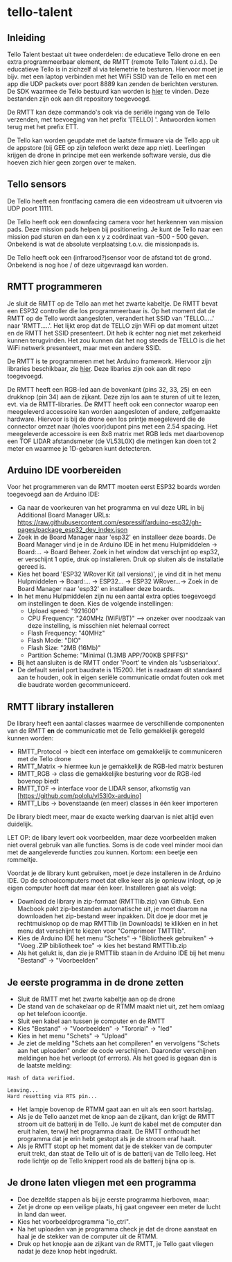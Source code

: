 # tello-talent

## Inleiding
Tello Talent bestaat uit twee onderdelen: de educatieve Tello drone en een extra programmeerbaar element, de RMTT (remote Tello Talent o.i.d.). De educatieve Tello is in zichzelf al via telemetrie te besturen. Hiervoor moet je bijv. met een laptop verbinden met het WiFi SSID van de Tello en met een app die UDP packets over poort 8889 kan zenden de berichten versturen. De SDK waarmee de Tello bestuurd kan worden is [hier](https://dl.djicdn.com/downloads/RoboMaster+TT/Tello_SDK_3.0_User_Guide_en.pdf) te vinden. Deze bestanden zijn ook aan dit repository toegevoegd.

De RMTT kan deze commando's ook via de seriële ingang van de Tello verzenden, met toevoeging van het prefix '[TELLO] '. Antwoorden komen terug met het prefix ETT.

De Tello kan worden geupdate met de laatste firmware via de Tello app uit de appstore (bij GEE op zijn telefoon werkt deze app niet). Leerlingen krijgen de drone in principe met een werkende software versie, dus die hoeven zich hier geen zorgen over te maken.

## Tello sensors
De Tello heeft een frontfacing camera die een videostream uit uitvoeren via UDP poort 11111.

De Tello heeft ook een downfacing camera voor het herkennen van mission pads. Deze mission pads helpen bij positionering. Je kunt de Tello naar een mission pad sturen en dan een x y z coördinaat van -500 - 500 geven. Onbekend is wat de absolute verplaatsing t.o.v. die missionpads is.

De Tello heeft ook een (infrarood?)sensor voor de afstand tot de grond. Onbekend is nog hoe / of deze uitgevraagd kan worden.

## RMTT programmeren
Je sluit de RMTT op de Tello aan met het zwarte kabeltje. De RMTT bevat een ESP32 controller die los programmeerbaar is. Op het moment dat de RMTT op de Tello wordt aangesloten, verandert het SSID van 'TELLO.....' naar 'RMTT.....'. Het lijkt erop dat de TELLO zijn WiFi op dat moment uitzet en de RMTT het SSID presenteert. Dit heb ik echter nog niet met zekerheid kunnen terugvinden. Het zou kunnen dat het nog steeds de TELLO is die het WiFi netwerk presenteert, maar met een andere SSID.

De RMTT is te programmeren met het Arduino framework. Hiervoor zijn libraries beschikbaar, zie [hier](https://github.com/RoboMaster/RMTT_Libs). Deze libaries zijn ook aan dit repo toegevoegd. 

De RMTT heeft een RGB-led aan de bovenkant (pins 32, 33, 25) en een drukknop (pin 34) aan de zijkant. Deze zijn los aan te sturen of uit te lezen, evt. via de RMTT-libraries. De RMTT heeft ook een connector waarop een meegeleverd accessoire kan worden aangesloten of andere, zelfgemaakte hardware. Hiervoor is bij de drone een los printje meegeleverd die de connector omzet naar (holes voor)dupont pins met een 2.54 spacing. Het meegeleverde accessoire is een 8x8 matrix met RGB leds met daarbovenop een TOF LIDAR afstandsmeter (de VL53L0X) die metingen kan doen tot 2 meter en waarmee je 1D-gebaren kunt detecteren.

## Arduino IDE voorbereiden
Voor het programmeren van de RMTT moeten eerst ESP32 boards worden toegevoegd aan de Arduino IDE:
- Ga naar de voorkeuren van het programma en vul deze URL in bij Additional Board Manager URLs: https://raw.githubusercontent.com/espressif/arduino-esp32/gh-pages/package_esp32_dev_index.json
- Zoek in de Board Manager naar 'esp32' en installeer deze boards. De Board Manager vind je in de Arduino IDE in het menu Hulpmiddelen -> Board:... -> Board Beheer. Zoek in het window dat verschijnt op esp32, er verschijnt 1 optie, druk op installeren. Druk op sluiten als de installatie gereed is.
- Kies het board 'ESP32 WRover Kit (all versions)', je vind dit in het menu Hulpmiddelen -> Board:... -> ESP32... -> ESP32 WRover...-> Zoek in de Board Manager naar 'esp32' en installeer deze boards.
- In het menu Hulpmiddelen zijn nu een aantal extra opties toegevoegd om instellingen te doen. Kies de volgende instellingen:
  - Upload speed: "921600"
  - CPU Frequency: "240MHz (WiFi/BT)" --> onzeker over noodzaak van deze instelling, is misschien niet helemaal correct
  - Flash Frequency: "40MHz"
  - Flash Mode: "DIO"
  - Flash Size: "2MB (16Mb)"
  - Partition Scheme: "Minimal (1.3MB APP/700KB SPIFFS)"
- Bij het aansluiten is de RMTT onder 'Poort' te vinden als 'usbserialxxx'.
- De default serial port baudrate is 115200. Het is raadzaam dit standaard aan te houden, ook in eigen seriële communicatie omdat fouten ook met die baudrate worden gecommuniceerd.

## RMTT library installeren
De library heeft een aantal classes waarmee de verschillende componenten van de RMTT **en** de communicatie met de Tello gemakkelijk geregeld kunnen worden:
- RMTT_Protocol -> biedt een interface om gemakkelijk te communiceren met de Tello drone
- RMTT_Matrix -> hiermee kun je gemakkelijk de RGB-led matrix besturen
- RMTT_RGB -> class die gemakkelijke besturing voor de RGB-led bovenop biedt
- RMTT_TOF -> interface voor de LIDAR sensor, afkomstig van [https://github.com/pololu/vl53l0x-arduino]
- RMTT_Libs -> bovenstaande (en meer) classes in één keer importeren

De library biedt meer, maar de exacte werking daarvan is niet altijd even duidelijk.

LET OP: de libary levert ook voorbeelden, maar deze voorbeelden maken niet overal gebruik van alle functies. Soms is de code veel minder mooi dan met de aangeleverde functies zou kunnen. Kortom: een beetje een rommeltje.

Voordat je de library kunt gebruiken, moet je deze installeren in de Arduino IDE. Op de schoolcomputers moet dat elke keer als je opnieuw inlogt, op je eigen computer hoeft dat maar één keer. Installeren gaat als volgt:
- Download de library in zip-formaat (RMTTlib.zip) van Github. Een Macbook pakt zip-bestanden automatische uit, je moet daarom na downloaden het zip-bestand weer inpakken. Dit doe je door met je rechtmuisknop op de map RMTTlib (in Downloads) te klikken en in het menu dat verschijnt te kiezen voor "Comprimeer TMTTlib".
- Kies de Arduino IDE het menu "Schets" -> "Bibliotheek gebruiken" -> "Voeg .ZIP bibliotheek toe" -> kies het bestand RMTTlib.zip
- Als het gelukt is, dan zie je RMTTlib staan in de Arduino IDE bij het menu "Bestand" -> "Voorbeelden"

## Je eerste programma in de drone zetten
- Sluit de RMTT met het zwarte kabeltje aan op de drone
- De stand van de schakelaar op de RTMM maakt niet uit, zet hem omlaag op het telefoon icoontje.
- Sluit een kabel aan tussen je computer en de RMTT
- Kies "Bestand" -> "Voorbeelden" -> "Tororial" -> "led"
- Kies in het menu "Schets" -> "Upload"
- Je ziet de melding "Schets aan het compileren" en vervolgens "Schets aan het uploaden" onder de code verschijnen. Daaronder verschijnen meldingen hoe het verloopt (of errrors). Als het goed is gegaan dan is de laatste melding:
```
Hash of data verified.

Leaving...
Hard resetting via RTS pin...
```
- Het lampje bovenop de RTMM gaat aan en uit als een soort hartslag.
- Als je de Tello aanzet met de knop aan de zijkant, dan krijgt de RMTT stroom uit de batterij in de Tello. Je kunt de kabel met de computer dan eruit halen, terwijl het programma draait. De RMTT onthoudt het programma dat je erin hebt gestopt als je de stroom eraf haalt. 
- Als je RMTT stopt op het moment dat je de stekker van de computer eruit trekt, dan staat de Tello uit of is de batterij van de Tello leeg. Het rode lichtje op de Tello knippert rood als de batterij bijna op is.

## Je drone laten vliegen met een programma
- Doe dezelfde stappen als bij je eerste programma hierboven, maar:
- Zet je drone op een veilige plaats, hij gaat ongeveer een meter de lucht in land dan weer.
- Kies het voorbeeldprogramma "io_ctrl".
- Na het uploaden van je programma check je dat de drone aanstaat en haal je de stekker van de computer uit de RTMM.
- Druk op het knopje aan de zijkant van de RMTT, je Tello gaat vliegen nadat je deze knop hebt ingedrukt.

